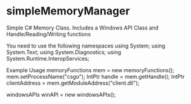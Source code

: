 # simpleMemoryManager
Simple C# Memory Class. Includes a Windows API Class and Handle/Reading/Writing functions

You need to use the following namespaces
using System;
using System.Text;
using System.Diagnostics;
using System.Runtime.InteropServices;

Example Usage
memoryFunctions mem = new memoryFunctions();
mem.setProcessName("csgo");
IntPtr handle = mem.getHandle();
IntPtr clientAddress = mem.getModuleAddress("client.dll");

windowsAPIs winAPI = new windowsAPIs();
